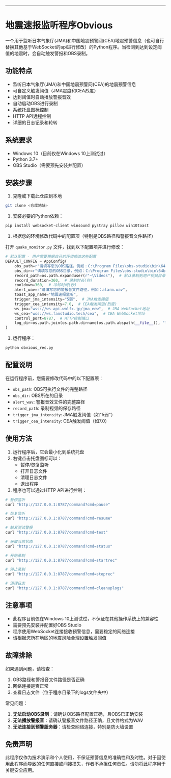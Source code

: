 ****

# 地震速报监听程序Obvious

一个用于监听日本气象厅(JMA)和中国地震预警网(CEA)地震预警信息（也可自行替换其他基于WebSocket的api进行修改）的Python程序。当检测到达到设定阈值的地震时，会自动触发警报和OBS录制。

## 功能特点

- 监听日本气象厅(JMA)和中国地震预警网(CEA)的地震预警信息
- 可自定义触发阈值（JMA震度和CEA烈度）
- 达到阈值时自动播放警报音效
- 自动启动OBS进行录制
- 系统托盘图标控制
- HTTP API远程控制
- 详细的日志记录和轮转

## 系统要求

- Windows 10（目前仅在Windows 10上测试过）
- Python 3.7+
- OBS Studio（需要预先安装并配置）

## 安装步骤

1. 克隆或下载此仓库到本地

```bash
git clone <仓库地址>
```

1. 安装必要的Python依赖：

```bash
pip install websocket-client winsound pystray pillow win10toast
```

1. 根据您的环境修改代码中的配置项（特别是OBS路径和警报音文件路径）

打开 `quake_monitor.py` 文件，找到以下配置项并进行修改：

```python
# 默认配置 - 用户需要根据自己的环境修改这些配置
DEFAULT_CONFIG = AppConfig(
    obs_path=r"请填写您的OBS路径，例如：C:\Program Files\obs-studio\bin\64bit\obs64.exe",
    obs_dir=r"请填写您的OBS目录，例如：C:\Program Files\obs-studio\bin\64bit",
    record_path=os.path.expanduser(r"~\Videos"),  # 默认录制到用户视频目录
    record_duration=360,  # 录制时长(秒)
    cooldown=360,  # 冷却时间(秒)
    alert_wav=r"请填写您的警报音文件路径，例如：alarm.wav",
    toast_app_name="地震速报监听",
    trigger_jma_intensity="5弱",  # JMA触发阈值
    trigger_cea_intensity=7.0,  # CEA触发阈值(烈度)
    ws_jma="wss://ws-api.wolfx.jp/jma_eew",  # JMA WebSocket地址
    ws_cea="wss://ws.fanstudio.tech/cea",  # CEA WebSocket地址
    control_port=8787,  # HTTP控制端口
    log_dir=os.path.join(os.path.dirname(os.path.abspath(__file__)), "logs")  # 日志目录
)
```

1. 运行程序：

```bash
python obvious_rec.py
```

## 配置说明

在运行程序前，您需要修改代码中的以下配置项：

- `obs_path`: OBS可执行文件的完整路径
- `obs_dir`: OBS所在的目录
- `alert_wav`: 警报音效文件的完整路径
- `record_path`: 录制视频的保存路径
- `trigger_jma_intensity`: JMA触发阈值（如"5弱"）
- `trigger_cea_intensity`: CEA触发阈值（如7.0）

## 使用方法

1. 运行程序后，它会最小化到系统托盘
2. 右键点击托盘图标可以：
   - 暂停/恢复监听
   - 打开日志文件
   - 清理日志文件
   - 退出程序
3. 程序也可以通过HTTP API进行控制：

```bash
# 暂停监听
curl "http://127.0.0.1:8787/command?cmd=pause"

# 恢复监听
curl "http://127.0.0.1:8787/command?cmd=resume"

# 触发测试警报
curl "http://127.0.0.1:8787/command?cmd=test"

# 获取当前状态
curl "http://127.0.0.1:8787/command?cmd=status"

# 开始录制
curl "http://127.0.0.1:8787/command?cmd=startrec"

# 停止录制
curl "http://127.0.0.1:8787/command?cmd=stoprec"

# 清理日志
curl "http://127.0.0.1:8787/command?cmd=cleanuplogs"
```

## 注意事项

- 此程序目前仅在Windows 10上测试过，不保证在其他操作系统上的兼容性
- 需要预先安装并配置好OBS Studio
- 程序使用WebSocket连接接收预警信息，需要稳定的网络连接
- 请根据您所在地区的地震风险合理设置触发阈值

## 故障排除

如果遇到问题，请检查：

1. OBS路径和警报音文件路径是否正确
2. 网络连接是否正常
3. 查看日志文件（位于程序目录下的logs文件夹中）

常见问题：

1. **无法启动OBS录制**：请确认OBS路径配置正确，且OBS已正确安装
2. **无法播放警报音**：请确认警报音文件路径正确，且文件格式为WAV
3. **无法连接到预警服务器**：请检查网络连接，特别是防火墙设置

## 免责声明

此程序仅作为技术演示和个人使用，不保证预警信息的准确性和及时性。对于因使用此程序而导致的任何直接或间接损失，作者不承担任何责任。请勿将此程序用于关键安全应用。
